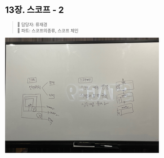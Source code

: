 # 13장. 스코프 - 2

> 👩‍ 담당자: 류재경<br/>
> 📝 파트: 스코프의종류, 스코프 체인

![13-2-류재경-칠판사진](../img/13-2-류재경칠판.jpeg)

<br/><br/>

